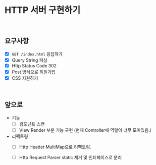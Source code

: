 # HTTP 서버 구현하기

<br>

## 요구사항
- [x] `GET /index.html` 응딥하기
- [x] Query String 파싱
- [x] Http Status Code 302
- [x] Post 방식으로 회원가입
- [x] CSS 지원하기

<br>

## 앞으로
- 기능
  - [ ] 컴포넌트 스캔
  - [ ] View Render 부분 기능 구현 (현재 Controller에 역할이 너무 모여있음.)
- 리팩토링
  - [ ] Http Header MultiMap으로 리팩토링.
  - [ ] Http Request Parser static 제거 및 인터페이스로 분리

